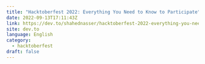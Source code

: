 ```yaml
---
title: "Hacktoberfest 2022: Everything You Need to Know to Participate"
date: 2022-09-13T17:11:43Z
link: https://dev.to/shahednasser/hacktoberfest-2022-everything-you-need-to-know-to-participate-2paj?utm_medium=RSS&utm_source=news.12bit.vn
site: dev.to
language: English
category:
  - hacktoberfest
draft: false
---
```

